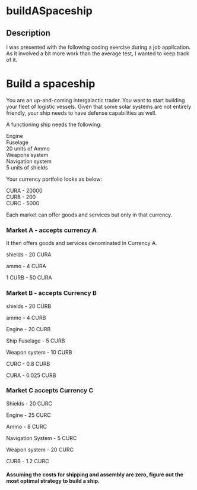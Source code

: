 # buildASpaceship

## Description

I was presented with the following coding exercise during a job application. As it involved a bit more work than the average test, I wanted to keep track of it.

# Build a spaceship

You are an up-and-coming intergalactic trader. You want to start building your fleet of logistic vessels. Given that some solar systems are not entirely friendly, your ship needs to have defense capabilities as well.

A functioning ship needs the following:  

Engine  
Fuselage  
20 units of Ammo  
Weapons system  
Navigation system  
5 units of shields    

Your currency portfolio looks as below:

CURA - 20000  
CURB - 200  
CURC - 5000  

Each market can offer goods and services but only in that currency.

### Market A - accepts currency A

It then offers goods and services denominated in Currency A.

shields - 20 CURA

ammo - 4 CURA

1 CURB - 50 CURA

### Market B - accepts Currency B

shields - 20 CURB

ammo - 4 CURB

Engine - 20 CURB

Ship Fuselage  - 5 CURB

Weapon system - 10 CURB

CURC - 0.8 CURB

CURA - 0.025 CURB

### Market C accepts Currency C

Shields - 20 CURC

Engine - 25 CURC

Ammo - 8 CURC

Navigation System - 5 CURC

Weapon system - 20 CURC

CURB - 1.2 CURC    

#### Assuming the costs for shipping and assembly are zero, figure out the most optimal strategy to build a ship.
